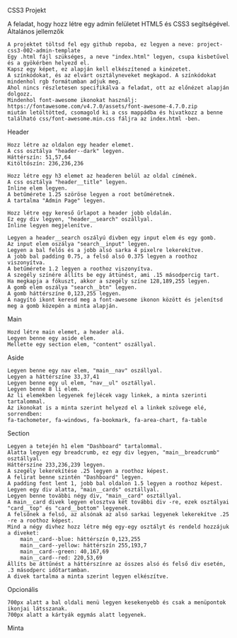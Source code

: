 
CSS3 Projekt

A feladat, hogy hozz létre egy admin felületet HTML5 és CSS3 segítségével.
Általános jellemzők

    A projektet töltsd fel egy github repoba, ez legyen a neve: project-css3-002-admin-template
    Egy .html fájl szükséges, a neve "index.html" legyen, csupa kisbetűvel és a gyökérben helyezd el.
    Kapsz egy képet, ez alapján kell elkészítened a kinézetet.
    A színkódokat, és az elvárt osztályneveket megkapod. A színkódokat mindenhol rgb formátumban adjuk meg.
    Ahol nincs részletesen specifikálva a feladat, ott az előnézet alapján dolgozz.
    Mindenhol font-awesome ikonokat használj:
    https://fontawesome.com/v4.7.0/assets/font-awesome-4.7.0.zip
    miután letöltötted, csomagold ki a css mappádba és hivatkozz a benne található css/font-awesome.min.css fáljra az index.html -ben.

Header

    Hozz létre az oldalon egy header elemet.
    A css osztálya "header--dark" legyen.
    Háttérszín: 51,57,64
    Kitöltőszín: 236,236,236

    Hozz létre egy h3 elemet az headeren belül az oldal címének.
    A css osztálya "header__title" legyen.
    Inline elem legyen.
    A betűmérete 1.25 szöröse legyen a root betűméretnek.
    A tartalma "Admin Page" legyen.

    Hozz létre egy kereső űrlapot a header jobb oldalán.
    Ez egy div legyen, "header__search" oszállyal.
    Inline legyen megjelenítve.

    Legyen a header__search oszályú divben egy input elem és egy gomb.
    Az input elem oszálya "search__input" legyen.
    Legyen a bal felős és a jobb alsó sarka 4 pixelre lekerekítve.
    A jobb bal padding 0.75, a felső alsó 0.375 legyen a roothoz viszonyítva.
    A betűmérete 1.2 legyen a roothoz viszonyítva.
    A szegély színére állíts be egy áttünést, ami .15 másodpercig tart.
    Ha megkapja a fókuszt, akkor a szegély színe 128,189,255 legyen.
    A gomb elem oszálya "search__btn" legyen.
    A gomb háttérszíne 0,123,255 legyen.
    A nagyító ikont keresd meg a font-awesome ikonon között és jelenítsd meg a gomb közepén a minta alapján.

Main

    Hozd létre main elemet, a header alá. 
    Legyen benne egy aside elem.
    Mellette egy section elem, "content" oszállyal.

Aside

    Legyen benne egy nav elem, "main__nav" oszállyal.
    Legyen a háttérszíne 33,37,41
    Legyen benne egy ul elem, "nav__ul" osztállyal.
    Legyen benne 8 li elem.
    Az li elemekben legyenek fejlécek vagy linkek, a minta szerinti tartalommal.
    Az ikonokat is a minta szerint helyezd el a linkek szövege elé, sorrendben:
    fa-tachometer, fa-windows, fa-bookmark, fa-area-chart, fa-table

Section

    Legyen a tetején h1 elem "Dashboard" tartalommal.
    Alatta legyen egy breadcrumb, ez egy div legyen, "main__breadcrumb" osztállyal.
    Háttérszíne 233,236,239 legyen.
    A szegély lekerekítése .25 legyen a roothoz képest.
    A felirat benne szintén "Dashboard" legyen.
    A padding fent lent 1, jobb bal oldalon 1.5 legyen a roothoz képest.
    Legyen egy div alatta, "main__cards" osztállyal.
    Legyen benne további négy div, "main__card" osztállyal.
    A main__card divek legyen elosztva két további div -re, ezek osztályai "card__top" és "card__bottom" legyenek.
    A felsőnek a felső, az alsónak az alsó sarkai legyenek lekerekítve .25 -re a roothoz képest.
    Mind a négy divhez hozz létre még egy-egy osztályt és rendeld hozzájuk a diveket:
        main__card--blue: háttérszín 0,123,255
        main__card--yellow: háttérszín 255,193,7
        main__card--green: 40,167,69
        main__card--red: 220,53,69
    Állíts be áttűnést a háttérszínre az összes alsó és felső div esetén, .3 másodperc időtartamban.
    A divek tartalma a minta szerint legyen elkészítve.

Opcionális

    700px alatt a bal oldali menü legyen kesekenyebb és csak a menüpontok ikonjai látsszanak.
    700px alatt a kártyák egymás alatt legyenek.

Minta


